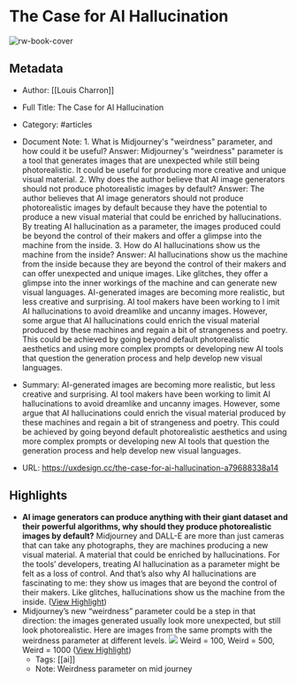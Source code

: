 # The Case for AI Hallucination

![rw-book-cover](https://miro.medium.com/v2/resize:fit:1200/1*1OC9aWad1Tnf5XP4LqHzFw.jpeg)

## Metadata
- Author: [[Louis Charron]]
- Full Title: The Case for AI Hallucination
- Category: #articles
- Document Note: 1. What is Midjourney's "weirdness" parameter, and how could it be useful?
   Answer: Midjourney's "weirdness" parameter is a tool that generates images that are unexpected while still being photorealistic. It could be useful for producing more creative and unique visual material.
   2. Why does the author believe that AI image generators should not produce photorealistic images by default?
   Answer: The author believes that AI image generators should not produce photorealistic images by default because they have the potential to produce a new visual material that could be enriched by hallucinations. By treating AI hallucination as a parameter, the images produced could be beyond the control of their makers and offer a glimpse into the machine from the inside.
   3. How do AI hallucinations show us the machine from the inside?
   Answer: AI hallucinations show us the machine from the inside because they are beyond the control of their makers and can offer unexpected and unique images. Like glitches, they offer a glimpse into the inner workings of the machine and can generate new visual languages.
   AI-generated images are becoming more realistic, but less creative and surprising. AI tool makers have been working to l 
   imit AI hallucinations to avoid dreamlike and uncanny images. However, some argue that AI hallucinations could enrich the visual material produced by these machines and regain a bit of strangeness and poetry. This could be achieved by going beyond default photorealistic aesthetics and using more complex prompts or developing new AI tools that question the generation process and help develop new visual languages.
   
- Summary: AI-generated images are becoming more realistic, but less creative and surprising. AI tool makers have been working to limit AI hallucinations to avoid dreamlike and uncanny images. However, some argue that AI hallucinations could enrich the visual material produced by these machines and regain a bit of strangeness and poetry. This could be achieved by going beyond default photorealistic aesthetics and using more complex prompts or developing new AI tools that question the generation process and help develop new visual languages.
- URL: https://uxdesign.cc/the-case-for-ai-hallucination-a79688338a14

## Highlights
- **AI image generators can produce anything with their giant dataset and their powerful algorithms, why should they produce photorealistic images by default?** Midjourney and DALL-E are more than just cameras that can take any photographs, they are machines producing a new visual material. A material that could be enriched by hallucinations.
  For the tools’ developers, treating AI hallucination as a parameter might be felt as a loss of control. And that’s also why AI hallucinations are fascinating to me: they show us images that are beyond the control of their makers. Like glitches, hallucinations show us the machine from the inside. ([View Highlight](https://read.readwise.io/read/01hbrj10zbk4r5cb0f90mwbhrm))
- Midjourney’s new “weirdness” parameter could be a step in that direction: the images generated usually look more unexpected, but still look photorealistic. Here are images from the same prompts with the weirdness parameter at different levels.
  ![](https://miro.medium.com/v2/resize:fit:700/1*hE1ZCabrggSSWmf9NIfzeA.png)
  Weird = 100, Weird = 500, Weird = 1000 ([View Highlight](https://read.readwise.io/read/01hcee5xpfxb25xe8gdwpaq231))
    - Tags: [[ai]] 
    - Note: Weirdness parameter on mid journey
